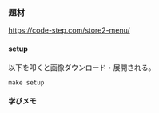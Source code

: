 ### 題材

https://code-step.com/store2-menu/

#### setup

以下を叩くと画像ダウンロード・展開される。

```console
make setup
```

#### 学びメモ

